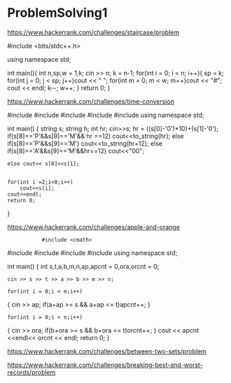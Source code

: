 # ProblemSolving1

https://www.hackerrank.com/challenges/staircase/problem

#include <bits/stdc++.h>

using namespace std;

int main(){
   int n,sp,w = 1,k;
    cin >> n;
    k = n-1;
    for(int i = 0; i < n; i++){
     sp = k;
     for(int j = 0; j < sp; j++)cout << " ";
     for(int m = 0; m < w; m++)cout << "#";
     cout << endl;
     k--;
     w++;
    }
    return 0;
}


https://www.hackerrank.com/challenges/time-conversion

#include <cmath>
#include <cstdio>
#include <vector>
#include <iostream>
#include <algorithm>
using namespace std;


int main() {
    string s;
    string h;
    int hr;
    cin>>s;
    hr = ((s[0]-'0')*10)+(s[1]-'0');
    if(s[8]=='P'&&s[9]=='M'&& hr ==12) cout<<to_string(hr);
    else if(s[8]=='P'&&s[9]=='M') cout<<to_string(hr+12);
    else if(s[8]=='A'&&s[9]=='M'&&hr==12) cout<<"00";
    
    else cout<< s[0]<<s[1];
    
   
    for(int i =2;i<8;i++)
        cout<<s[i];
    cout<<endl;
    return 0;
}


https://www.hackerrank.com/challenges/apple-and-orange
               
               #include <cmath>
#include <cstdio>
#include <vector>
#include <iostream>
#include <algorithm>
using namespace std;

int main()
{
    int s,t,a,b,m,n,ap,apcnt = 0,ora,orcnt = 0;
    
    cin >> s >> t >> a >> b >> m >> n;
    
    for(int i = 0;i < m;i++)
 {
        cin >> ap;
        if(a+ap >= s && a+ap <= t)apcnt++;
    }
    
    for(int i = 0;i < n;i++)
 {
        cin >> ora;
        if(b+ora >= s && b+ora <= t)orcnt++;
    }
    cout << apcnt <<endl<< orcnt << endl;
    return 0;
}


https://www.hackerrank.com/challenges/between-two-sets/problem

https://www.hackerrank.com/challenges/breaking-best-and-worst-records/problem

